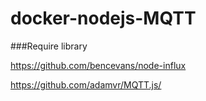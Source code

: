 docker-nodejs-MQTT
==================
###Require library

https://github.com/bencevans/node-influx

https://github.com/adamvr/MQTT.js/
